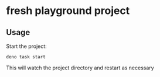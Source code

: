 # fresh playground project

## Usage

Start the project:

```
deno task start
```

This will watch the project directory and restart as necessary
